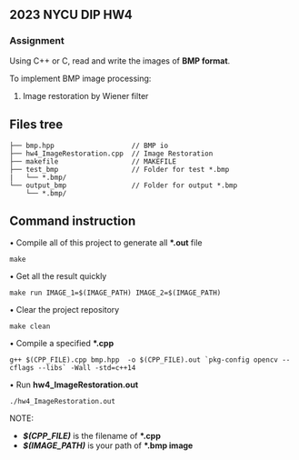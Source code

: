 ## 2023 NYCU DIP HW4

### Assignment

Using C++ or C, read and write the images of **BMP format**.

To implement BMP image processing:

1. Image restoration by Wiener filter

## Files tree

```
├── bmp.hpp                   // BMP io
├── hw4_ImageRestoration.cpp  // Image Restoration
├── makefile                  // MAKEFILE
├── test_bmp                  // Folder for test *.bmp
|   └── *.bmp/
└── output_bmp                // Folder for output *.bmp
    └── *.bmp/
```

## Command instruction

• Compile all of this project to generate all **\*.out** file

```
make
```

• Get all the result quickly

```
make run IMAGE_1=$(IMAGE_PATH) IMAGE_2=$(IMAGE_PATH)
```

• Clear the project repository

```
make clean
```

• Compile a specified **\*.cpp**

```
g++ $(CPP_FILE).cpp bmp.hpp  -o $(CPP_FILE).out `pkg-config opencv --cflags --libs` -Wall -std=c++14
```

• Run **hw4_ImageRestoration.out**

```
./hw4_ImageRestoration.out
```

NOTE:

- **_$(CPP_FILE)_** is the filename of **\*.cpp**
- **_$(IMAGE_PATH)_** is your path of **\*.bmp image**
